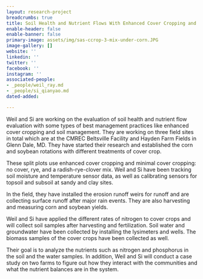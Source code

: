 ```yaml
---
layout: research-project
breadcrumbs: true
title: Soil Health and Nutrient Flows With Enhanced Cover Cropping and Soil Management
enable-header: false
enable-banner: false
primary-image: assets/img/sas-ccrop-3-mix-under-corn.JPG
image-gallery: []
website: ''
linkedin: ''
twitter: ''
facebook: ''
instagram: ''
associated-people:
- _people/weil_ray.md
- _people/si_qianyao.md
dated-added: 

---
```

Weil and Si are working on the evaluation of soil health and nutrient flow evaluation with some types of best management practices like enhanced cover cropping and soil management. They are working on three field sites in total which are at the CMREC Beltsville Facility and Hayden Farm Fields in Glenn Dale, MD. They have started their research and established the corn and soybean rotations with different treatments of cover crop.

These split plots use enhanced cover cropping and minimal cover cropping: no cover, rye, and a radish-rye-clover mix. Weil and Si have been tracking soil moisture and temperature sensor data, as well as calibrating sensors for topsoil and subsoil at sandy and clay sites.

In the field, they have installed the erosion runoff weirs for runoff and are collecting surface runoff after major rain events. They are also harvesting and measuring corn and soybean yields. 

Weil and Si have applied the different rates of nitrogen to cover crops and will collect soil samples after harvesting and fertilization. Soil water and groundwater have been collected by installing the lysimeters and wells. The biomass samples of the cover crops have been collected as well.

Their goal is to analyze the nutrients such as nitrogen and phosphorus in the soil and the water samples. In addition, Weil and Si will conduct a case study on two farms to figure out how they interact with the communities and what the nutrient balances are in the system.